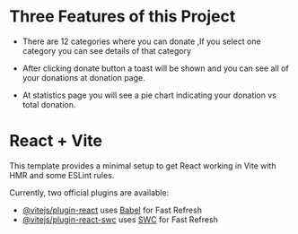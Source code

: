 
# Three Features of this Project

- There are 12 categories where you can donate ,If you select one category you can see details of that category

- After clicking donate button a toast will be shown and you can see all of your donations at donation page.

- At statistics page you will see a pie chart indicating your donation vs total donation.




# React + Vite


This template provides a minimal setup to get React working in Vite with HMR and some ESLint rules.

Currently, two official plugins are available:

- [@vitejs/plugin-react](https://github.com/vitejs/vite-plugin-react/blob/main/packages/plugin-react/README.md) uses [Babel](https://babeljs.io/) for Fast Refresh
- [@vitejs/plugin-react-swc](https://github.com/vitejs/vite-plugin-react-swc) uses [SWC](https://swc.rs/) for Fast Refresh

